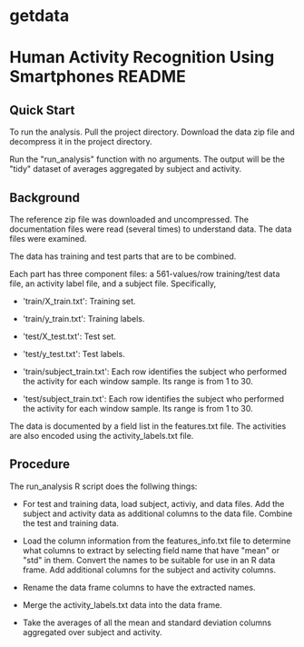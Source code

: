 getdata
=======

# Human Activity Recognition Using Smartphones README

## Quick Start

To run the analysis. Pull the project directory. Download the data zip file and decompress it in the project directory.

Run the "run_analysis" function with no arguments. The output will be the "tidy" dataset of averages aggregated by subject and activity.

## Background

The reference zip file was downloaded and uncompressed. The documentation files were read (several times) to understand data. The data files were examined.

The data has training and test parts that are to be combined.

Each part has three component files: a 561-values/row training/test data file, an activity label file, and a subject file. Specifically,

- 'train/X_train.txt': Training set.

- 'train/y_train.txt': Training labels.

- 'test/X_test.txt': Test set.

- 'test/y_test.txt': Test labels.

- 'train/subject_train.txt': Each row identifies the subject who performed the activity for each window sample. Its range is from 1 to 30. 

- 'test/subject_train.txt': Each row identifies the subject who performed the activity for each window sample. Its range is from 1 to 30. 

The data is documented by a field list in the features.txt file. The activities are also encoded using the activity_labels.txt file.

## Procedure

The run_analysis R script does the follwing things:

* For test and training data, load subject, activiy, and data files. Add the subject and activity data as additional columns to the data file. Combine the test and training data.

* Load the column information from the features_info.txt file to determine what columns to extract by selecting field name that have "mean" or "std" in them. Convert the names to be suitable for use in an R data frame. Add additional columns for the subject and activity columns.

* Rename the data frame columns to have the extracted names.

* Merge the activity_labels.txt data into the data frame.

* Take the averages of all the mean and standard deviation columns aggregated over subject and activity.
